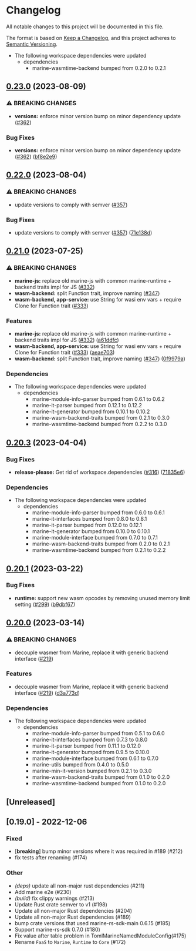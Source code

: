 # Changelog
All notable changes to this project will be documented in this file.

The format is based on [Keep a Changelog](https://keepachangelog.com/en/1.0.0/),
and this project adheres to [Semantic Versioning](https://semver.org/spec/v2.0.0.html).

* The following workspace dependencies were updated
  * dependencies
    * marine-wasmtime-backend bumped from 0.2.0 to 0.2.1

## [0.23.0](https://github.com/fluencelabs/marine/compare/marine-core-v0.22.0...marine-core-v0.23.0) (2023-08-09)


### ⚠ BREAKING CHANGES

* **versions:** enforce minor version bump on minor dependency update ([#362](https://github.com/fluencelabs/marine/issues/362))

### Bug Fixes

* **versions:** enforce minor version bump on minor dependency update ([#362](https://github.com/fluencelabs/marine/issues/362)) ([bf8e2e9](https://github.com/fluencelabs/marine/commit/bf8e2e91141c216b1a8a1db572a01f921c77f543))

## [0.22.0](https://github.com/fluencelabs/marine/compare/marine-core-v0.21.0...marine-core-v0.22.0) (2023-08-04)


### ⚠ BREAKING CHANGES

* update versions to comply with semver ([#357](https://github.com/fluencelabs/marine/issues/357))

### Bug Fixes

* update versions to comply with semver ([#357](https://github.com/fluencelabs/marine/issues/357)) ([71e138d](https://github.com/fluencelabs/marine/commit/71e138dce31c2896bcd7b0657c3122c4b7f6402b))

## [0.21.0](https://github.com/fluencelabs/marine/compare/marine-core-v0.20.3...marine-core-v0.21.0) (2023-07-25)


### ⚠ BREAKING CHANGES

* **marine-js:** replace old marine-js with common marine-runtime + backend traits impl for JS ([#332](https://github.com/fluencelabs/marine/issues/332))
* **wasm-backend:** split Function trait, improve naming ([#347](https://github.com/fluencelabs/marine/issues/347))
* **wasm-backend, app-service:** use String for wasi env vars + require Clone for Function trait   ([#333](https://github.com/fluencelabs/marine/issues/333))

### Features

* **marine-js:** replace old marine-js with common marine-runtime + backend traits impl for JS ([#332](https://github.com/fluencelabs/marine/issues/332)) ([a61ddfc](https://github.com/fluencelabs/marine/commit/a61ddfc4044b53a9d5f7864c933a48f7404c473c))
* **wasm-backend, app-service:** use String for wasi env vars + require Clone for Function trait   ([#333](https://github.com/fluencelabs/marine/issues/333)) ([aeae703](https://github.com/fluencelabs/marine/commit/aeae703229f5f9410429390fe2e72d6084527f14))
* **wasm-backend:** split Function trait, improve naming ([#347](https://github.com/fluencelabs/marine/issues/347)) ([0f9979a](https://github.com/fluencelabs/marine/commit/0f9979ae11267af119eccc3063c4001ffece4aee))


### Dependencies

* The following workspace dependencies were updated
  * dependencies
    * marine-module-info-parser bumped from 0.6.1 to 0.6.2
    * marine-it-parser bumped from 0.12.1 to 0.12.2
    * marine-it-generator bumped from 0.10.1 to 0.10.2
    * marine-wasm-backend-traits bumped from 0.2.1 to 0.3.0
    * marine-wasmtime-backend bumped from 0.2.2 to 0.3.0

## [0.20.3](https://github.com/fluencelabs/marine/compare/marine-core-v0.20.2...marine-core-v0.20.3) (2023-04-04)


### Bug Fixes

* **release-please:** Get rid of workspace.dependencies ([#316](https://github.com/fluencelabs/marine/issues/316)) ([71835e6](https://github.com/fluencelabs/marine/commit/71835e6762515a83cde1cc944d60352a4c1221f5))


### Dependencies

* The following workspace dependencies were updated
  * dependencies
    * marine-module-info-parser bumped from 0.6.0 to 0.6.1
    * marine-it-interfaces bumped from 0.8.0 to 0.8.1
    * marine-it-parser bumped from 0.12.0 to 0.12.1
    * marine-it-generator bumped from 0.10.0 to 0.10.1
    * marine-module-interface bumped from 0.7.0 to 0.7.1
    * marine-wasm-backend-traits bumped from 0.2.0 to 0.2.1
    * marine-wasmtime-backend bumped from 0.2.1 to 0.2.2

## [0.20.1](https://github.com/fluencelabs/marine/compare/marine-core-v0.20.0...marine-core-v0.20.1) (2023-03-22)


### Bug Fixes

* **runtime:** support new wasm opcodes by removing unused memory limit setting ([#299](https://github.com/fluencelabs/marine/issues/299)) ([b9dbf67](https://github.com/fluencelabs/marine/commit/b9dbf6737655218619fb1275e564f03756c59a13))

## [0.20.0](https://github.com/fluencelabs/marine/compare/marine-core-v0.19.0...marine-core-v0.20.0) (2023-03-14)


### ⚠ BREAKING CHANGES

* decouple wasmer from Marine, replace it with generic backend interface ([#219](https://github.com/fluencelabs/marine/issues/219))

### Features

* decouple wasmer from Marine, replace it with generic backend interface ([#219](https://github.com/fluencelabs/marine/issues/219)) ([d3a773d](https://github.com/fluencelabs/marine/commit/d3a773df4f7ec80ab8146f68922802a4b9a450d0))


### Dependencies

* The following workspace dependencies were updated
  * dependencies
    * marine-module-info-parser bumped from 0.5.1 to 0.6.0
    * marine-it-interfaces bumped from 0.7.3 to 0.8.0
    * marine-it-parser bumped from 0.11.1 to 0.12.0
    * marine-it-generator bumped from 0.9.5 to 0.10.0
    * marine-module-interface bumped from 0.6.1 to 0.7.0
    * marine-utils bumped from 0.4.0 to 0.5.0
    * marine-min-it-version bumped from 0.2.1 to 0.3.0
    * marine-wasm-backend-traits bumped from 0.1.0 to 0.2.0
    * marine-wasmtime-backend bumped from 0.1.0 to 0.2.0

## [Unreleased]

## [0.19.0] - 2022-12-06

### Fixed
- [**breaking**] bump minor versions where it was required in #189 (#212)
- fix tests after renaming (#174)

### Other
- *(deps)* update all non-major rust dependencies (#211)
- Add marine e2e (#230)
- *(build)* fix clippy warnings (#213)
- Update Rust crate semver to v1 (#198)
- Update all non-major Rust dependencies (#204)
- Update all non-major Rust dependencies (#189)
- bump crate versions that used marine-rs-sdk-main 0.6.15 (#185)
- Support marine-rs-sdk 0.7.0  (#180)
- Fix value after table problem in TomlMarineNamedModuleConfig(#175)
- Rename `FaaS` to `Marine`, `Runtime` to `Core` (#172)
